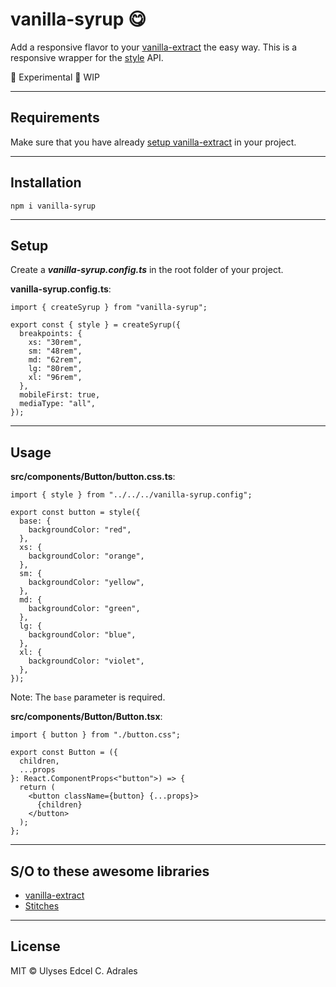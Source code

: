 # vanilla-syrup 😋

Add a responsive flavor to your [vanilla-extract](https://vanilla-extract.style/) the easy way. This is a responsive wrapper for the [style](https://vanilla-extract.style/documentation/api/style/) API.

🧪 Experimental
🚧 WIP

---

## Requirements

Make sure that you have already [setup vanilla-extract](https://vanilla-extract.style/documentation/getting-started) in your project.

---

## Installation

```
npm i vanilla-syrup
```

---

## Setup

Create a **_vanilla-syrup.config.ts_** in the root folder of your project.

**vanilla-syrup.config.ts**:

```
import { createSyrup } from "vanilla-syrup";

export const { style } = createSyrup({
  breakpoints: {
    xs: "30rem",
    sm: "48rem",
    md: "62rem",
    lg: "80rem",
    xl: "96rem",
  },
  mobileFirst: true,
  mediaType: "all",
});

```

---

## Usage

**src/components/Button/button.css.ts**:

```
import { style } from "../../../vanilla-syrup.config";

export const button = style({
  base: {
    backgroundColor: "red",
  },
  xs: {
    backgroundColor: "orange",
  },
  sm: {
    backgroundColor: "yellow",
  },
  md: {
    backgroundColor: "green",
  },
  lg: {
    backgroundColor: "blue",
  },
  xl: {
    backgroundColor: "violet",
  },
});
```

Note: The `base` parameter is required.

**src/components/Button/Button.tsx**:

```
import { button } from "./button.css";

export const Button = ({
  children,
  ...props
}: React.ComponentProps<"button">) => {
  return (
    <button className={button} {...props}>
      {children}
    </button>
  );
};

```

---

## S/O to these awesome libraries

- [vanilla-extract](https://vanilla-extract.style/)
- [Stitches](https://stitches.dev/)

---

## License

MIT © Ulyses Edcel C. Adrales
